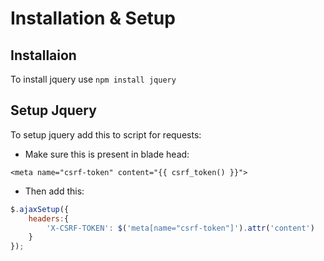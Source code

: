 # Installation & Setup

## Installaion

To install jquery use `npm install jquery`


## Setup Jquery

To setup jquery add this to script for requests:

* Make sure this is present in blade head:
```blade
<meta name="csrf-token" content="{{ csrf_token() }}">
```
* Then add this:

```javascript
$.ajaxSetup({
    headers:{
        'X-CSRF-TOKEN': $('meta[name="csrf-token"]').attr('content')
    }
});
```